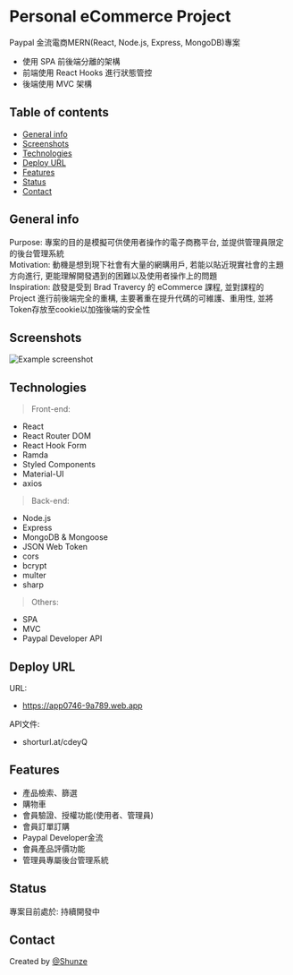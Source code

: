 # Personal eCommerce Project
Paypal 金流電商MERN(React, Node.js, Express, MongoDB)專案  
- 使用 SPA 前後端分離的架構  
- 前端使用 React Hooks 進行狀態管控  
- 後端使用 MVC 架構

## Table of contents
* [General info](#general-info)
* [Screenshots](#screenshots)
* [Technologies](#technologies)
* [Deploy URL](#deploy-url)
* [Features](#features)
* [Status](#status)
* [Contact](#contact)
## General info
Purpose: 專案的目的是模擬可供使用者操作的電子商務平台, 並提供管理員限定的後台管理系統  
Motivation: 動機是想到現下社會有大量的網購用戶, 若能以貼近現實社會的主題方向進行, 更能理解開發遇到的困難以及使用者操作上的問題  
Inspiration: 啟發是受到 Brad Travercy 的 eCommerce 課程, 並對課程的 Project 進行前後端完全的重構, 主要著重在提升代碼的可維護、重用性, 並將Token存放至cookie以加強後端的安全性
## Screenshots
![Example screenshot](https://i.imgur.com/hofvRWw.png)
## Technologies
> Front-end:
* React
* React Router DOM
* React Hook Form
* Ramda
* Styled Components
* Material-UI
* axios
> Back-end:
* Node.js
* Express
* MongoDB & Mongoose
* JSON Web Token
* cors
* bcrypt
* multer
* sharp
> Others:
* SPA
* MVC
* Paypal Developer API
## Deploy URL
URL:
* https://app0746-9a789.web.app

API文件:
* shorturl.at/cdeyQ
## Features
* 產品檢索、篩選
* 購物車
* 會員驗證、授權功能(使用者、管理員)
* 會員訂單訂購
* Paypal Developer金流
* 會員產品評價功能
* 管理員專屬後台管理系統
## Status
專案目前處於: 持續開發中
## Contact
Created by [@Shunze](4A490101@stust.edu.tw)
